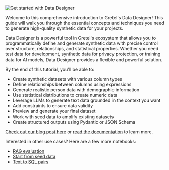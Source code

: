 ![Get started with Data Designer](https://blueprints.gretel.cloud/use_cases/images/data-designer.png "Get started wtih Data Designer!")

Welcome to this comprehensive introduction to Gretel's Data Designer! This guide will walk you through the essential concepts and techniques you need to generate high-quality synthetic data for your projects.

Data Designer is a powerful tool in Gretel's ecosystem that allows you to programmatically define and generate synthetic data with precise control over structure, relationships, and statistical properties. Whether you need test data for development, synthetic data for privacy protection, or training data for AI models, Data Designer provides a flexible and powerful solution.

By the end of this tutorial, you'll be able to:
- Create synthetic datasets with various column types
- Define relationships between columns using expressions
- Generate realistic person data with demographic information
- Use statistical distributions to create numeric data
- Leverage LLMs to generate text data grounded in the context you want
- Add constraints to ensure data validity
- Preview and generate your final dataset
- Work with seed data to amplify existing datasets
- Create structured outputs using Pydantic or JSON Schema

[Check out our blog post here](https://gretel.ai/blog/build-high-quality-datasets-for-ai-using-gretel-navigator) or [read the documentation](https://docs.gretel.ai/create-synthetic-data/gretel-data-designer-beta) to learn more.

Interested in other use cases? Here are a few more notebooks:
- [RAG evaluation](https://colab.research.google.com/github/gretelai/gretel-blueprints/blob/main/docs/notebooks/demo/navigator/rag-evals/data_designer_sdk_rag_evals.ipynb)
- [Start from seed data](https://colab.research.google.com/github/gretelai/gretel-blueprints/blob/main/docs/notebooks/demo/navigator/navigator-data-designer-sdk-sample-to-dataset.ipynb)
- [Text to SQL pairs](https://colab.research.google.com/github/gretelai/gretel-blueprints/blob/main/docs/notebooks/demo/navigator/text-to-code/navigator-data-designer-sdk-text-to-sql.ipynb)